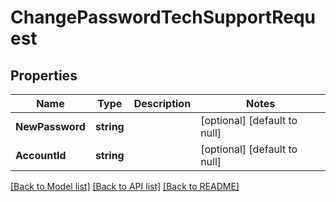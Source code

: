# ChangePasswordTechSupportRequest

## Properties
Name | Type | Description | Notes
------------ | ------------- | ------------- | -------------
**NewPassword** | **string** |  | [optional] [default to null]
**AccountId** | **string** |  | [optional] [default to null]

[[Back to Model list]](../README.md#documentation-for-models) [[Back to API list]](../README.md#documentation-for-api-endpoints) [[Back to README]](../README.md)

